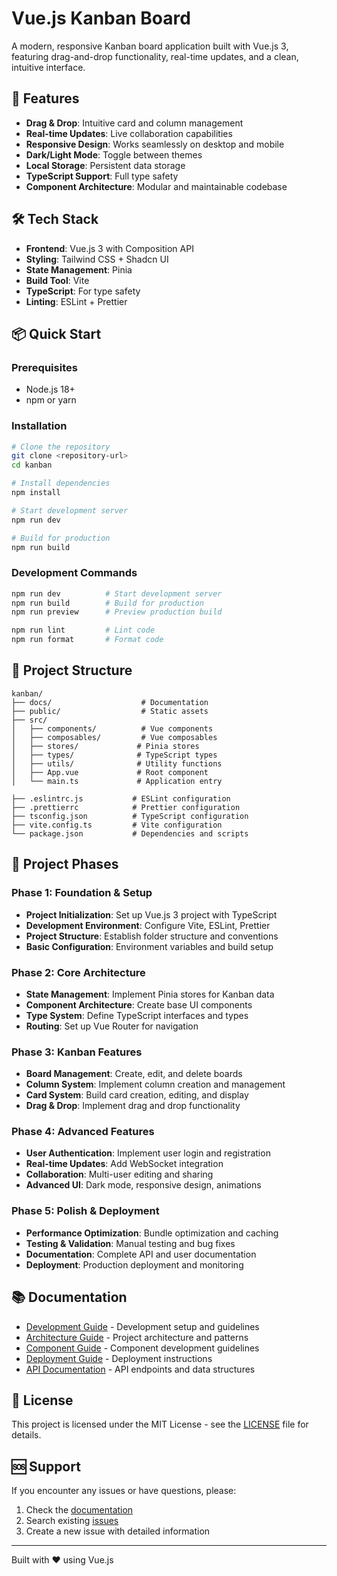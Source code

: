 # Vue.js Kanban Board

A modern, responsive Kanban board application built with Vue.js 3, featuring drag-and-drop functionality, real-time updates, and a clean, intuitive interface.

## 🚀 Features

- **Drag & Drop**: Intuitive card and column management
- **Real-time Updates**: Live collaboration capabilities
- **Responsive Design**: Works seamlessly on desktop and mobile
- **Dark/Light Mode**: Toggle between themes
- **Local Storage**: Persistent data storage
- **TypeScript Support**: Full type safety
- **Component Architecture**: Modular and maintainable codebase

## 🛠️ Tech Stack

- **Frontend**: Vue.js 3 with Composition API
- **Styling**: Tailwind CSS + Shadcn UI
- **State Management**: Pinia
- **Build Tool**: Vite
- **TypeScript**: For type safety
- **Linting**: ESLint + Prettier

## 📦 Quick Start

### Prerequisites

- Node.js 18+
- npm or yarn

### Installation

```bash
# Clone the repository
git clone <repository-url>
cd kanban

# Install dependencies
npm install

# Start development server
npm run dev

# Build for production
npm run build
```

### Development Commands

```bash
npm run dev          # Start development server
npm run build        # Build for production
npm run preview      # Preview production build

npm run lint         # Lint code
npm run format       # Format code
```

## 📁 Project Structure

```
kanban/
├── docs/                    # Documentation
├── public/                  # Static assets
├── src/
│   ├── components/          # Vue components
│   ├── composables/         # Vue composables
│   ├── stores/             # Pinia stores
│   ├── types/              # TypeScript types
│   ├── utils/              # Utility functions
│   ├── App.vue             # Root component
│   └── main.ts             # Application entry

├── .eslintrc.js           # ESLint configuration
├── .prettierrc            # Prettier configuration
├── tsconfig.json          # TypeScript configuration
├── vite.config.ts         # Vite configuration
└── package.json           # Dependencies and scripts
```

## 🚀 Project Phases

### Phase 1: Foundation & Setup

- **Project Initialization**: Set up Vue.js 3 project with TypeScript
- **Development Environment**: Configure Vite, ESLint, Prettier
- **Project Structure**: Establish folder structure and conventions
- **Basic Configuration**: Environment variables and build setup

### Phase 2: Core Architecture

- **State Management**: Implement Pinia stores for Kanban data
- **Component Architecture**: Create base UI components
- **Type System**: Define TypeScript interfaces and types
- **Routing**: Set up Vue Router for navigation

### Phase 3: Kanban Features

- **Board Management**: Create, edit, and delete boards
- **Column System**: Implement column creation and management
- **Card System**: Build card creation, editing, and display
- **Drag & Drop**: Implement drag and drop functionality

### Phase 4: Advanced Features

- **User Authentication**: Implement user login and registration
- **Real-time Updates**: Add WebSocket integration
- **Collaboration**: Multi-user editing and sharing
- **Advanced UI**: Dark mode, responsive design, animations

### Phase 5: Polish & Deployment

- **Performance Optimization**: Bundle optimization and caching
- **Testing & Validation**: Manual testing and bug fixes
- **Documentation**: Complete API and user documentation
- **Deployment**: Production deployment and monitoring

## 📚 Documentation

- [Development Guide](./docs/development.md) - Development setup and guidelines
- [Architecture Guide](./docs/architecture.md) - Project architecture and patterns
- [Component Guide](./docs/components.md) - Component development guidelines
- [Deployment Guide](./docs/deployment.md) - Deployment instructions
- [API Documentation](./docs/api.md) - API endpoints and data structures

## 📄 License

This project is licensed under the MIT License - see the [LICENSE](./LICENSE) file for details.

## 🆘 Support

If you encounter any issues or have questions, please:

1. Check the [documentation](./docs/)
2. Search existing [issues](../../issues)
3. Create a new issue with detailed information

---

Built with ❤️ using Vue.js
